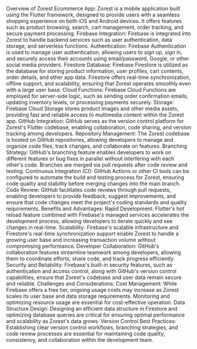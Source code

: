 Overview of Zorest Ecommerce App:
Zorest is a mobile application built using the Flutter framework, designed to provide users with a seamless shopping experience on both iOS and Android devices. It offers features such as product browsing, search, cart management, order tracking, and secure payment processing.
Firebase Integration:
Firebase is integrated into Zorest to handle backend services such as user authentication, data storage, and serverless functions.
Authentication: Firebase Authentication is used to manage user authentication, allowing users to sign up, sign in, and securely access their accounts using email/password, Google, or other social media providers.
Firestore Database: Firebase Firestore is utilized as the database for storing product information, user profiles, cart contents, order details, and other app data. Firestore offers real-time synchronization, offline support, and scalability, ensuring that Zorest operates smoothly even with a large user base.
Cloud Functions: Firebase Cloud Functions are employed for server-side logic, such as sending order confirmation emails, updating inventory levels, or processing payments securely.
Storage: Firebase Cloud Storage stores product images and other media assets, providing fast and reliable access to multimedia content within the Zorest app.
GitHub Integration:
GitHub serves as the version control platform for Zorest's Flutter codebase, enabling collaboration, code sharing, and version tracking among developers.
Repository Management: The Zorest codebase is hosted on GitHub repositories, allowing developers to manage and organize code files, track changes, and collaborate on features.
Branching Strategy: GitHub's branching feature enables developers to work on different features or bug fixes in parallel without interfering with each other's code. Branches are merged via pull requests after code review and testing.
Continuous Integration (CI): GitHub Actions or other CI tools can be configured to automate the build and testing process for Zorest, ensuring code quality and stability before merging changes into the main branch.
Code Review: GitHub facilitates code reviews through pull requests, enabling developers to provide feedback, suggest improvements, and ensure that code changes meet the project's coding standards and quality requirements.
Benefits and Advantages:
Rapid Development: Flutter's hot reload feature combined with Firebase's managed services accelerates the development process, allowing developers to iterate quickly and see changes in real-time.
Scalability: Firebase's scalable infrastructure and Firestore's real-time synchronization support enable Zorest to handle a growing user base and increasing transaction volume without compromising performance.
Developer Collaboration: GitHub's collaboration features streamline teamwork among developers, allowing them to coordinate efforts, share code, and track progress efficiently.
Security and Reliability: Firebase's built-in security features, such as authentication and access control, along with GitHub's version control capabilities, ensure that Zorest's codebase and user data remain secure and reliable.
Challenges and Considerations:
Cost Management: While Firebase offers a free tier, ongoing usage costs may increase as Zorest scales its user base and data storage requirements. Monitoring and optimizing resource usage are essential for cost-effective operation.
Data Structure Design: Designing an efficient data structure in Firestore and optimizing database queries are critical for ensuring optimal performance and scalability as Zorest's data grows.
Version Control Best Practices: Establishing clear version control workflows, branching strategies, and code review processes are essential for maintaining code quality, consistency, and collaboration within the development team.
